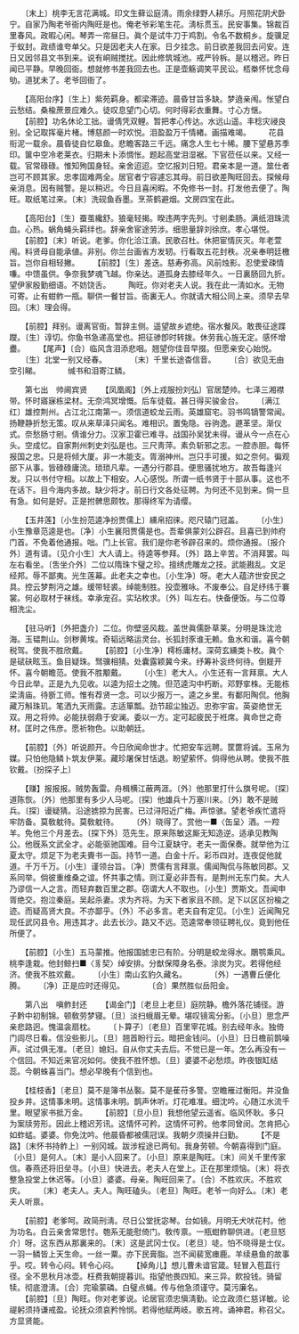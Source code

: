 <!-- { "loadSidebar": true } -->
　　〔末上〕桃李无言花满城。印文生藓讼庭淸。雨余绿野人耕乐。月照花阴犬卧宁。自家乃陶老爷衙内陶旺是也。俺老爷彩笔生花。淸标贯玉。民安事集。锦裁百里春风。政暇心闲。琴弄一帘昼日。眞个是试牛刀于鸡割。令名不数桐乡。旋骥足于蚁封。政绩谁夸单父。只是因老夫人在家。日夕挂念。前日欲差我回去问安。连日又因邻县文书到来。说有峒贼搅扰。因此修筑城池。戒严铃柝。是以稽迟。昨日闻已平静。早晚回衙。想就修书差我回去也。正是壶觞调笑平民讼。桮桊怀忧念母劬。道犹未了。老爷回衙了。 

　　【高阳台序】〔生上〕紫苑羁身。都梁滞迹。晨昏甘旨多缺。梦遶亲闱。怅望白云愁结。桑楡蔗景应难久。徒叹息望门心切。何时得彩衣重舞。寸心方惬。 
　　【前腔】功名休论工拙。谩倩凭双鲤。暂把孝心传达。水远山遥。丰稔灾祲良别。全记取挥毫片楮。博慈颜一时欢悦。泪盈盈万千情緖。画描难竭。 
　　花县衔泥一载余。晨昏徒自忆皋鱼。悲瞻客路三千远。痛念人生七十稀。腰下望悬苏季印。箧中空冷老莱衣。归期未卜添惆怅。题起高堂泪湿裾。下官莅任以来。又经一载。官常碌碌。惟知殉国身轻。亲舍迢迢。空忆报刘日短。君亲本是一道。筮仕者岂可不顾其家。忠孝固难两全。居官者宁容遽忘其母。前日欲差陶旺回去。探候母亲消息。因有贼警。是以稍迟。今日且喜闲暇。不免修书一封。打发他去便了。陶旺。取纸笔过来。〔末〕洗砚鱼呑墨。烹茶鹤避烟。文房四宝在此。 

　　【高阳台】〔生〕蚕茧纔舒。狼毫轻揭。暌违两字先列。寸剜柔肠。满纸泪珠流血。心热。蜗角蝇头羁绊也。辞亲舍宦途劳涉。细思量辞刘徐庶。孝心堪悦。 
　　【前腔】〔末〕听说。老爹。你化洽江濆。民歌召杜。休把宦情灰灭。年老萱闱。料贤母自能承値。非别。你兰台画省方发轫。行看取五花封秩。况亲奉明廷檄旨。岂你自相轻撇。 
　　【前腔】〔生〕差迭。慈寿弥高。风前烛影。忍使爱疎情嗛。中馈虽供。争奈我梦魂飞越。你亲达。道孤身去膝经年久。一日裏肠回九折。望伊家殷勤细语。不妨饶舌。 
　　陶旺。你对老夫人说。我在此一淸如水。无物可寄。止有蚶鲊一甁。聊供一餐甘旨。衙裏无人。你就请大相公同上来。须早去早回。〔末〕理会得。 

　　【前腔】拜别。谩离官衙。暂辞主侧。遥望故乡遮绝。宿水餐风。敢畏征途蹀躞。〔生〕谆切。你鱼书急递高堂也。把征骖卽时转拨。休劳我心旌无定。感怀增衋。 
　　【尾声】〔合〕临风含泪添悲咽。翘望你佳音早掇。但愿亲安心始悦。 
　　〔生〕北堂一别又经春。　　　　〔末〕千里长途杳信音。 
　　〔合〕欲见无由空引睇。　　　　缄书和泪寄江鳞。 

　　第七出　帅阃宾贤 
　　【凤凰阁】〔外上戎服扮刘弘〕官居楚帅。七泽三湘襟带。怀时寤寐栋梁材。无奈鸿冥增慨。后车徒载。甚日得买骏金台。 
　　〔满江红〕雄控荆州。占江北江南第一。须信道蛟龙云雨。英雄窟宅。羽书鸣镝警常闻。扬鞭静折愁无策。叹从来草泽只闻名。难相识。置兔隐。谷驹逸。遯革坚。渐仪式。奈愁肠寸剜。倩谁分力。汉家卫霍已难寻。战国孙吴犹未得。谩从今一点在心头。空成忆。自家荆州刺史刘弘是也。三尺靑萍。素负斩邪之志。一腔赤胆。每怀报国之忠。只是将倾大厦。非一木能支。胥溺神州。岂只手可援。如之奈何。徧观部下从事。皆碌碌庸流。琐琐凡辈。一遇分行郡县。便思骚扰地方。故吾每逢兴发。只以书付守相。以故上下相安。人心感悦。所谓一纸书贤于十部从事。这也不在话下。目今海内多故。缺少将才。前日行文各处征聘。为何还不见到来。倘一旦有急。如何是好。正是拊髀思颇牧。那得终军为请缨。 

　　【玉井莲】〔小生扮范逵净扮贾儒上〕纁帛招徕。咫尺辕门冠盖。 
　　〔小生〕小生豫章范逵是也。〔净〕小生襄阳贾儒是也。吾辈俱蒙刘公辟召。且喜已到帅府门首。不免着他通报。咄。门上长官。我们是你老爷辟召来的。烦你通报。〔报介外〕道有请。〔见介小生〕大人请上。待逵等参拜。〔外〕路上辛苦。不消拜罢。叫左右看坐。〔吿坐介外〕二位以隋珠卞璧之珍。擅绣虎雕龙之技。武能戡乱。文足经邦。辱不鄙夷。光生莲幕。此老夫之幸也。〔小生净〕呀。老大人蕴济世安民之具。控云梦荆沔之雄。缓带轻裘。绰能制胜。投壶雅咏。不废奉公。自足纾纬于褰裳。何必取材于袜线。幸承宠召。实玷枚求。〔外〕叫左右。快备便饭。与二位尊相洗尘。 

　　【驻马听】〔外把盏介〕二位。你壁竖风裁。盖世眞儒卧草莱。分明是珠沈沧海。玉韫荆山。剑秽黄埃。奇韬远略运灵台。长狐封豕谁无赖。鱼水和谐。喜今朝税驾。使我不胜欣戴。 
　　【前腔】〔小生净〕樗栎庸材。深荷玄纁类卜枚。眞个是碔砆眩玉。鱼目疑珠。驽骥相猜。处囊露颖冀今来。纾筹补衮终何待。倒屣开怀。喜今朝瞻范。使我不胜颙戴。 
　　〔小生〕老大人。小生还有一言拜禀。大人今日此举。正是九九见收。以逵为招士之隗。但范逵沟中朽断。邓野挛株。无能栋梁淸庙。待斵工师。惟有荐贤一念。可以少报万一。逵之乡里。有鄱阳陶侃。他胸藏万斛珠玑。笔洒九天雨露。志适箪瓢。劲节超尘独迈。忠弥宇宙。英姿绝世无双。用之将帅。必能扶弱鼎于安澜。委以一方。定可起疲民于袵席。眞命世之奇材。匡时之伟彦。愿祈物色。以助朝廷。 

　　【前腔】〔外〕听说颜开。今日欣闻命世才。忙把安车远聘。筐篚将诚。玉帛为媒。只怕他隐鳞卜筑友伊莱。藏珍屠保甘恬退。盼望萦怀。倘得他从聘。使我不胜钦戴。〔扮探子上〕 

　　【赚】报报报。贼势轰雷。舟楫横江蔽两涯。〔外〕他那里打什么旗号呢。〔探〕道陈恢。〔外〕他那里有多少人马呢。〔探〕他雄兵十万塞川来。〔外〕敢不是贼兵。〔探〕谩疑猜。沿途掳掠为民害。已过浔阳近广梅。声惊骇。望老爷疾忙遣将牢防备。莫敎躭待。莫敎躭待。 
　　〔外〕晓得了。赏他一■〈缶呈〉酒。一羫羊。免他三个月差去。〔探下外〕范先生。原来陈敏这厮无知造逆。适承见教陶公。他旣系文武全才。必能驱驰国难。目今江夏缺守。老夫一面保奏。就举他为江夏太守。烦足下为老夫賷书一函。持节一道。白金十斤。彩币四对。连夜促他就道。千万千万。〔小生〕谨领台旨。〔净〕贾儒有言拜禀。儒闻陶侃与陈敏同郡。又系同举。倘彼重维桑之谊。怀共事之情。则江夏必非吾有。是荆州无东门矣。大人乃谬信一人之言。而轻弃数百里之郡。窃谓大人不取也。〔小生〕贾斯文。吾闻申胥绝交。抱泣秦庭。吴起杀妻。求为齐将。为天下者家且不顾。足下以区区扮楡之迹。而疑高贤大良。不亦鄙乎。〔外〕不必多言。老夫自有定见。〔小生〕近闻陶兄现任武冈县令。用违其才。此去长沙。路又不远。范逵常奉领征聘礼仪。竟到他任所便了。 

　　【前腔】〔小生〕五马蒙推。他报国摅忠已有阶。分明是蛟龙得水。鵰鹗乘风。桃李逢栽。他封鲸扫■〈豸契〉绰安排。分猷保障身名泰。涂炭为灾。若得他经济。使我不胜欢戴。 
　　〔小生〕南山玄豹久藏名。　　　　〔外〕一遇曹丘便化腾。 
　　〔净〕正是应时还得见。　　　　〔合〕果然胜似岳阳金。 

　　第八出　嗔鲊封还 
　　【谒金门】〔老旦上老旦〕庭院静。檐外落花铺径。游子黔中初制锦。顿敎劳梦寝。〔旦〕淡扫蛾眉无晕。堪叹镜鸾分影。〔小旦〕思念严亲悲路迥。愧温衾扇枕。 
　　〔卜算子〕〔老旦〕百里宰花城。别去经年永。独倚门闾尽日看。信没些影儿。〔旦〕翘首盼行云。暗把金钱问。〔小旦〕日日檐前鹊噪声。试过俱无准。〔老旦〕媳妇。自从你丈夫去后。不觉已是一年。怎么再没有一个信回。不知近来官况如何。使我不胜怀想。〔旦〕婆婆不必愁烦。昨夜银缸结蕊。今朝蛛喜当门。想必早晚有个信到也。 

　　【桂枝香】〔老旦〕莫不是簿书丛褧。莫不是萑苻多警。空瞻雁过衡阳。并没鱼投乡井。这情事未明。这情事未明。鹊声休听。灯花难准。细沈吟。心随江水流千里。眼望家书抵万金。 
　　【前腔】〔旦小旦〕我想他望云遥省。临风怀耿。多只为案牍劳形。因此上稽迟芳讯。这情怀可矜。这情怀可矜。他孝同曾闵。怎肯把心如蚱蜢。婆婆。你免沈吟。他晨昏都被儒冠误。我朝夕须操井臼勤。 
　　【不是路】〔末怀书持鲊上〕一别冈城。跋涉程途已两旬。我身劳顿。今朝喜得到门庭。〔小旦〕是何人。〔末〕是小人回来了。〔小旦〕原来是陶旺。〔末〕间关千里传家信。春燕还将旧垒寻。〔小旦〕快进去。老夫人在堂上。正在那里烦恼。〔末〕将衣整急投堂上休迟等。〔小旦〕婆婆。母亲。陶旺回来了。〔合〕不胜欢庆。不胜欢庆。 
　　〔末〕老夫人。夫人。陶旺磕头。〔老旦〕陶旺。老爷一向好么。〔末〕老夫人听禀。 

　　【前腔】老爹呵。政简刑淸。尽日公堂抚宓琴。台如镜。月明无犬吠花村。他为功名。白云亲舍常思忖。匏系无能慰倚门。敎传禀。一瓶蚶鲊聊供进。〔老旦怒介〕呀。这东西从那裏来的。〔末〕这是武冈士仪。〔老旦〕唗。怕不晓得是士仪。一羽一鳞皆上天生命。一丝一粟。亦下民膏脂。岂不闻裴宽瘗鹿。羊续悬鱼的故事乎。哎。转令心闷。转令心闷。 
　　【掉角儿】想儿曹未谙官箴。轻冒入苞苴行径。全不思秋月冰壶。枉费我朝提暮训。指望他畏四知。来三异。飮投钱。骑留犊。彻底澄淸。〔合〕完瑜蒙磷。白璧点蝇。传与他急须谨守。莫污廉名。 
　　【前腔】〔旦〕陶旺。你对老爹说。论居官须忠愼淸勤。论立政须仁慈详敏。论禔躬须持谦戒盈。论抚众须哀矜怜悯。若得他赋两岐。歌五袴。诵神君。称召父。方显贤能。 
